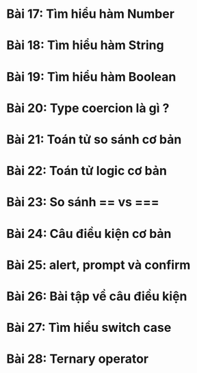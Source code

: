
# Bài 17: Tìm hiểu hàm Number



# Bài 18: Tìm hiểu hàm String
# Bài 19: Tìm hiểu hàm Boolean
# Bài 20: Type coercion là gì ?
# Bài 21: Toán tử so sánh cơ bản
# Bài 22: Toán tử logic cơ bản
# Bài 23: So sánh == vs ===
# Bài 24: Câu điều kiện cơ bản
# Bài 25: alert, prompt và confirm
# Bài 26: Bài tập về câu điều kiện
# Bài 27: Tìm hiểu switch case
# Bài 28: Ternary operator